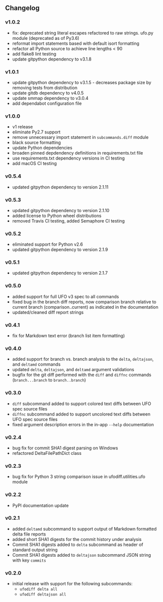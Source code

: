 ## Changelog

### v1.0.2

- fix: deprecated string literal escapes refactored to raw strings. ufo.py module (deprecated as of Py3.6)
- reformat import statements based with default isort formatting
- refactor all Python source to achieve line lengths < 90
- add flake8 lint testing
- update gitpython dependency to v3.1.8

### v1.0.1

- update gitpython dependency to v3.1.5 - decreases package size by removing tests from distribution
- update gitdb dependency to v4.0.5
- update smmap dependency to v3.0.4
- add dependabot configuration file

### v1.0.0

- v1 release
- eliminate Py2.7 support
- remove unnecessary import statement in `subcommands.diff` module
- black source formatting
- update Python dependencies
- broaden pinned depdendency definitions in requirements.txt file
- use requirements.txt dependency versions in CI testing
- add macOS CI testing

### v0.5.4

- updated gitpython dependency to version 2.1.11

### v0.5.3

- updated gitpython dependency to version 2.1.10
- added license to Python wheel distributions
- removed Travis CI testing, added Semaphore CI testing

### v0.5.2

- eliminated support for Python v2.6
- updated gitpython dependency to version 2.1.9

### v0.5.1

- updated gitpython dependency to version 2.1.7

### v0.5.0

- added support for full UFO v3 spec to all commands
- fixed bug in the branch diff reports, now comparison branch relative to current branch (comparison..current) as indicated in the documentation
- updated/cleaned diff report strings

### v0.4.1

- fix for Markdown text error (branch list item formatting)

### v0.4.0

- added support for branch vs. branch analysis to the `delta`, `deltajson`, and `deltamd` commands
- updated `delta`, `deltajson`, and `deltamd` argument validations
- bugfix for the git diff performed with the `diff` and `diffnc` commands (`branch...branch` to `branch..branch`)

### v0.3.0

- `diff` subcommand added to support colored text diffs between UFO spec source files
- `diffnc` subcommand added to support uncolored text diffs between UFO spec source files
- fixed argument description errors in the in-app `--help` documentation

### v0.2.4

- bug fix for commit SHA1 digest parsing on Windows
- refactored DeltaFilePathDict class

### v0.2.3

- bug fix for Python 3 string comparison issue in ufodiff.utilities.ufo module

### v0.2.2

- PyPI documentation update

### v0.2.1

- added `deltamd` subcommand to support output of Markdown formatted delta file reports
- added short SHA1 digests for the commit history under analysis
- Commit SHA1 digests added to `delta` subcommand as header of standard output string
- Commit SHA1 digests added to `deltajson` subcommand JSON string with key `commits`

### v0.2.0

- initial release with support for the following subcommands:
  - `ufodiff delta all`
  - `ufodiff deltajson all`
